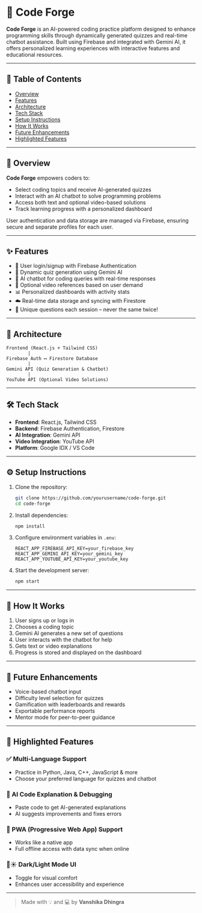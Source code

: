 # 🚀 Code Forge

**Code Forge** is an AI-powered coding practice platform designed to enhance programming skills through dynamically generated quizzes and real-time chatbot assistance. Built using Firebase and integrated with Gemini AI, it offers personalized learning experiences with interactive features and educational resources.

---

## 📌 Table of Contents

- [Overview](#overview)
- [Features](#features)
- [Architecture](#architecture)
- [Tech Stack](#tech-stack)
- [Setup Instructions](#setup-instructions)
- [How It Works](#how-it-works)
- [Future Enhancements](#future-enhancements)
- [Highlighted Features](#highlighted-features)

---

## 🧠 Overview

**Code Forge** empowers coders to:
- Select coding topics and receive AI-generated quizzes
- Interact with an AI chatbot to solve programming problems
- Access both text and optional video-based solutions
- Track learning progress with a personalized dashboard

User authentication and data storage are managed via Firebase, ensuring secure and separate profiles for each user.

---

## ✨ Features

- 🔐 User login/signup with Firebase Authentication  
- 🧠 Dynamic quiz generation using Gemini AI  
- 💬 AI chatbot for coding queries with real-time responses  
- 🎥 Optional video references based on user demand  
- 📊 Personalized dashboards with activity stats  
- ☁️ Real-time data storage and syncing with Firestore  
- 🔄 Unique questions each session – never the same twice!

---

## 🧱 Architecture

```
Frontend (React.js + Tailwind CSS)
        |
Firebase Auth ⟷ Firestore Database
        |
Gemini API (Quiz Generation & Chatbot)
        |
YouTube API (Optional Video Solutions)
```

---

## 🛠 Tech Stack

- **Frontend**: React.js, Tailwind CSS  
- **Backend**: Firebase Authentication, Firestore  
- **AI Integration**: Gemini API  
- **Video Integration**: YouTube API  
- **Platform**: Google IDX / VS Code

---

## ⚙️ Setup Instructions

1. Clone the repository:
   ```bash
   git clone https://github.com/yourusername/code-forge.git
   cd code-forge
   ```

2. Install dependencies:
   ```bash
   npm install
   ```

3. Configure environment variables in `.env`:
   ```env
   REACT_APP_FIREBASE_API_KEY=your_firebase_key
   REACT_APP_GEMINI_API_KEY=your_gemini_key
   REACT_APP_YOUTUBE_API_KEY=your_youtube_key
   ```

4. Start the development server:
   ```bash
   npm start
   ```

---

## 🔄 How It Works

1. User signs up or logs in  
2. Chooses a coding topic  
3. Gemini AI generates a new set of questions  
4. User interacts with the chatbot for help  
5. Gets text or video explanations  
6. Progress is stored and displayed on the dashboard

---

## 🔮 Future Enhancements

- Voice-based chatbot input  
- Difficulty level selection for quizzes  
- Gamification with leaderboards and rewards  
- Exportable performance reports  
- Mentor mode for peer-to-peer guidance  

---

## 🌟 Highlighted Features

### ✅ Multi-Language Support
- Practice in Python, Java, C++, JavaScript & more  
- Choose your preferred language for quizzes and chatbot

### 🧠 AI Code Explanation & Debugging
- Paste code to get AI-generated explanations  
- AI suggests improvements and fixes errors

### 📱 PWA (Progressive Web App) Support
- Works like a native app  
- Full offline access with data sync when online

### 🌙☀️ Dark/Light Mode UI
- Toggle for visual comfort  
- Enhances user accessibility and experience

---

> Made with 💡 and 💻 by **Vanshika Dhingra**
